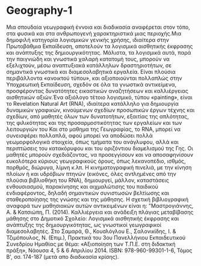# Geography-1
Μια σπουδαία γεωγραφική έννοια και διαδικασία αναφέρεται στον τόπο, στα φυσικά και στα ανθρωπογενή χαρακτηριστικά μιας περιοχής.Μια δημοφιλή κατηγορία λογισμικών γενικής χρήσης, ιδιαίτερα στην Πρωτοβάθμια Εκπαίδευση, αποτελούν τα λογισμικά αισθητικής έκφρασης και ανάπτυξης της δημιουργικότητας. Μάλιστα, τα λογισμικά αυτά, παρά την παιγνιώδη και γνωστικά χαλαρή κατατομή τους, μπορούν να εξελιχτούν, μέσω αναπτυξιακά κατάλληλων δραστηριοτήτων, σε σημαντικά γνωστικά και διαμεσολαβητικά εργαλεία. Είναι πλούσια περιβάλλοντα «ανοικτού τύπου», και αξιοποιούνται πολλαπλώς στην Υποχρεωτική Εκπαίδευση, σχεδόν σε όλα τα γνωστικά αντικείμενα, προσφέροντας δυνατότητες εικαστικών αναζητήσεων και καλλιέργειας αισθητικών αξιών.Ένα αξιόλογο τέτοιο λογισμικό, τύπου «painting», είναι το Revelation Natural Art (RNA), ιδιαίτερα κατάλληλο για δημιουργία δυναμικών γραφικών, κινούμενων σχεδίων προσωπικών έργων τέχνης και σχεδίων, από μαθητές όλων των δυνατοτήτων, εξαιτίας της απλότητας, της φιλικότητας και της προσαρμοστικότητας των εργαλείων και των λειτουργιών του Και στο μαθημα της Γεωγραφίας, το RNA, μπορεί να συνεισφέρει πολλαπλά, αφού μπορεί να αποδώσει πολλά γεωμορφολογικά στοιχεία, όπως τμήματα του ανάγλυφου, αλλά και περιπτώσεις του κατακόρυφου και του οριζόντιου διαμελισμού της Γης. Οι μαθητές μπορούν σχεδιάζοντας, να προσεγγίσουν και να αποσαφηνίσουν ευκολότερα κύριους γεωγραφικούς όρους, όπως λεκανοπέδιο, ισθμός, πορθμός, διώρυγα, λίμνη κ.λπ. Η κινηματογραφική πινελιά, με την κίνηση πλοίων ή και υδρόβιων πτηνών (εικόνες, όλες αντλημένες από την πλούσια βιβλιοθήκη του RNA), δημιουργεί, μάλλον, καταστάσεις ενθουσιασμού, παρακίνησης και αιχμαλώτισης του παιδικού ενδιαφέροντος, δηλαδή σημαντικών συνιστωσών βελτίωσης και σταθεροποίησης της γνώσης και της μάθησης. Η σχετική βιβλιογραφική αναφορά των μαθησιακών αυτών αντικειμένων είναι η: "Μαστρογιάννης, Α. & Κατσιώπη, Π. (2014). Καλλιέργεια και ανάδειξη πλάγιας μεταβίβασης μάθησης στο Δημοτικό Σχολείο: Λογισμικά αισθητικής έκφρασης και ανάπτυξης της δημιουργικότητας, ως γνωστικοί γεωγραφικοί διαμεσολαβητές. Στο Σαμαρά, Θ., Κουσλόγλου Ε., Σαλονικίδης, Ι. & Τζιμόπουλος, Ν. (Επιμ.), Πρακτικά του 3ου Πανελλήνιου Εκπαιδευτικού Συνεδρίου Ημαθίας με θέμα: «Αξιοποίηση των Τ.Π.Ε. στη διδακτική πράξη», Νάουσα 4, 5 & 6 Απριλίου 2014. ISBN: 978-960-99301-1-6, Τόμος Β', σσ. 174-187 (μετά απο διαδικασία κρίσης).
